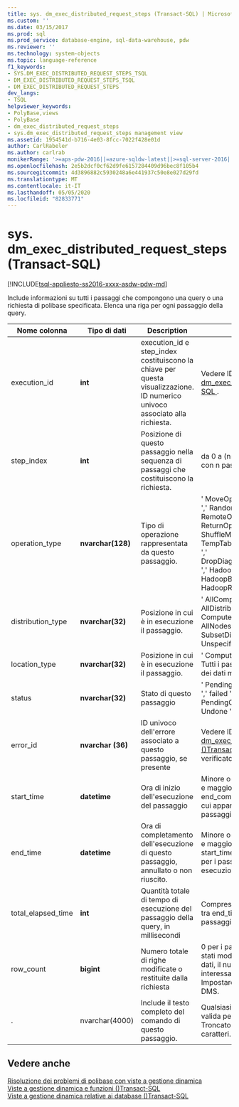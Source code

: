 ```yaml
---
title: sys. dm_exec_distributed_request_steps (Transact-SQL) | Microsoft Docs
ms.custom: ''
ms.date: 03/15/2017
ms.prod: sql
ms.prod_service: database-engine, sql-data-warehouse, pdw
ms.reviewer: ''
ms.technology: system-objects
ms.topic: language-reference
f1_keywords:
- SYS.DM_EXEC_DISTRIBUTED_REQUEST_STEPS_TSQL
- DM_EXEC_DISTRIBUTED_REQUEST_STEPS_TSQL
- DM_EXEC_DISTRIBUTED_REQUEST_STEPS
dev_langs:
- TSQL
helpviewer_keywords:
- PolyBase,views
- PolyBase
- dm_exec_distributed_request_steps
- sys.dm_exec_distributed_request_steps management view
ms.assetid: 1954541d-b716-4e03-8fcc-7022f428e01d
author: CarlRabeler
ms.author: carlrab
monikerRange: '>=aps-pdw-2016||=azure-sqldw-latest||>=sql-server-2016||=sqlallproducts-allversions||>=sql-server-linux-2017||=azuresqldb-mi-current'
ms.openlocfilehash: 2e5b2dcf0cf62d9fe6157284409d96bec8f105b4
ms.sourcegitcommit: 4d3896882c5930248a6e441937c50e8e027d29fd
ms.translationtype: MT
ms.contentlocale: it-IT
ms.lasthandoff: 05/05/2020
ms.locfileid: "82833771"
---
```

# <a name="sysdm_exec_distributed_request_steps-transact-sql"></a>sys. dm_exec_distributed_request_steps (Transact-SQL)
[!INCLUDE[tsql-appliesto-ss2016-xxxx-asdw-pdw-md](../../includes/tsql-appliesto-ss2016-xxxx-asdw-pdw-md.md)]

  Include informazioni su tutti i passaggi che compongono una query o una richiesta di polibase specificata. Elenca una riga per ogni passaggio della query.  
  
|Nome colonna|Tipo di dati|Description|Range|  
|-----------------|---------------|-----------------|-----------|  
|execution_id|**int**|execution_id e step_index costituiscono la chiave per questa visualizzazione. ID numerico univoco associato alla richiesta.|Vedere ID in [sys. dm_exec_requests &#40;&#41;Transact-SQL ](../../relational-databases/system-dynamic-management-views/sys-dm-exec-requests-transact-sql.md).|  
|step_index|**int**|Posizione di questo passaggio nella sequenza di passaggi che costituiscono la richiesta.|da 0 a (n-1) per una richiesta con n passaggi.|  
|operation_type|**nvarchar(128)**|Tipo di operazione rappresentata da questo passaggio.|' MoveOperation ',' OnOperation ',' RandomIDOperation ',' RemoteOperation ',' ReturnOperation ',' ShuffleMoveOperation ',' TempTablePropertiesOperation ',' DropDiagnosticsNotifyOperation ',' HadoopShuffleOperation ',' HadoopBroadCastOperation ',' HadoopRoundRobinOperation '|  
|distribution_type|**nvarchar(32)**|Posizione in cui è in esecuzione il passaggio.|' AllComputeNodes ',' AllDistributions ',' ComputeNode ',' Distribution ',' AllNodes ',' SubsetNodes ',' SubsetDistributions ',' Unspecified '.|  
|location_type|**nvarchar(32)**|Posizione in cui è in esecuzione il passaggio.|' Compute ',' Head ' o ' DMS '. Tutti i passaggi di spostamento dei dati mostrano "DMS".|  
|status|**nvarchar(32)**|Stato di questo passaggio|' Pending ',' running ',' complete ',' failed ',' UndoFailed ',' PendingCancel ',' annullato ',' Undone ',' Aborted '|  
|error_id|**nvarchar (36)**|ID univoco dell'errore associato a questo passaggio, se presente|Vedere ID di [sys. dm_exec_compute_node_errors &#40;&#41;Transact-SQL ](../../relational-databases/system-dynamic-management-views/sys-dm-exec-compute-node-errors-transact-sql.md), null se non si è verificato alcun errore.|  
|start_time|**datetime**|Ora di inizio dell'esecuzione del passaggio|Minore o uguale all'ora corrente e maggiore o uguale a end_compile_time della query a cui appartiene questo passaggio.|  
|end_time|**datetime**|Ora di completamento dell'esecuzione di questo passaggio, annullato o non riuscito.|Minore o uguale all'ora corrente e maggiore o uguale a start_time, impostare su NULL per i passaggi attualmente in esecuzione o in coda.|  
|total_elapsed_time|**int**|Quantità totale di tempo di esecuzione del passaggio della query, in millisecondi|Compreso tra 0 e la differenza tra end_time e start_time. 0 per i passaggi in coda.|  
|row_count|**bigint**|Numero totale di righe modificate o restituite dalla richiesta|0 per i passaggi che non sono stati modificati o restituiscono dati, il numero di righe interessate in altro modo. Impostare su-1 per i passaggi DMS.|  
|.|nvarchar(4000)|Include il testo completo del comando di questo passaggio.|Qualsiasi stringa di richiesta valida per un passaggio. Troncato se è più lungo di 4000 caratteri.|  
  
## <a name="see-also"></a>Vedere anche  
 [Risoluzione dei problemi di polibase con viste a gestione dinamica](https://msdn.microsoft.com/library/ce9078b7-a750-4f47-b23e-90b83b783d80)   
 [Viste a gestione dinamica e funzioni &#40;&#41;Transact-SQL](~/relational-databases/system-dynamic-management-views/system-dynamic-management-views.md)   
 [Viste a gestione dinamica relative ai database &#40;&#41;Transact-SQL](../../relational-databases/system-dynamic-management-views/database-related-dynamic-management-views-transact-sql.md)  
  
  

